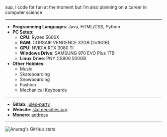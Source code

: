 
sup, i code for fun at the moment but i'm also planning on a career in computer science 

---
  - **Programming Languages**: Java, HTML/CSS, Python
  - **PC Setup**:
    - **CPU**: Ryzen 5600X
    - **RAM**: CORSAIR VENGENCE 32GB (2x16GB)
    - **GPU**: NVIDIA RTX 3080 TI
    - **Windows Drive**: SAMSUNG 970 EVO Plus 1TB
    - **Linux Drive**: PNY CS900 500GB
  - **Other Hobbies**:
    - Music
    - Skateboarding
    - Snowboarding
    - Fashion
    - Mechanical Keyboards
---
  - **Gitlab**: [jules-party](https://gitlab.com/jules-party)
  - **Website**: [r4d.neocities.org](https://r4d.neocites.org)
  - **Monero**: [address](https://raw.githubusercontent.com/jules-party/jules-party/main/assets/monero-address.txt)
---

![Anurag's GitHub stats](https://github-readme-stats.vercel.app/api?username=jules-party&show_icons=true&theme=dark)
